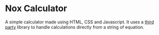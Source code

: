 # Nox Calculator

A simple calculator made using HTML, CSS and Javascript. It uses a [third party](https://mathjs.org/) library to handle calculations directly from a string of equation. 